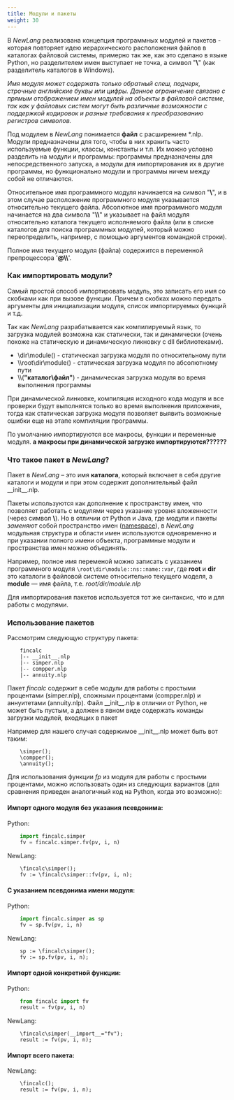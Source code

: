 ```yaml
---
title: Модули и пакеты
weight: 30
---
```


В *NewLang* реализована концепция программных модулей и пакетов - которая повторяет идею иерархического расположения файлов 
в каталогах файловой системы, примерно так же, как это сделано в языке Python, но разделителем имен выступает не точка, 
а символ "**\\**" (как разделитель каталогов в Windows).

*Имя модуля может содержать только обратный слеш, подчерк, строчные английские буквы или цифры.
Данное ограничение связано с прямым отображением имен модулей на объекты в файловой системе,
так как у файловых систем могут быть различные возможности с поддержкой кодировок и разные требования к преобразованию регистров символов.*

Под модулем в *NewLang* понимается **файл** с расширением *.nlp. Модули предназначены для того, чтобы в них хранить часто используемые функции, классы, константы и т.п. 
Их можно условно разделить на модули и программы: программы предназначены для непосредственного запуска, а модули для импортирования их в другие программы, 
но функционально модули и программы ничем между собой не отличаются.

Относительное имя программного модуля начинается на символ "**\\**", и в этом случае расположение программного модуля указывается относительно текущего файла.
Абсолютное имя программного модуля начинается на два символа "**\\\\**" и указывает на файл модуля относительно каталога текущего исполняемого файла 
(или в списке каталогов для поиска программных модулей, который можно переопределить, например, с помощью аргументов командной строки).

Полное имя текущего модуля (файла) содержится в переменной препроцессора '**@\\\\**'.

### Как импортировать модули?

Самый простой способ импортировать модуль, это записать его имя со скобками как при вызове функции.
Причем в скобках можно передать аргументы для инициализации модуля, список импортируемых функций и т.д.

Так как *NewLang* разрабатывается как компилируемый язык, то загрузка модулей возможна как статически, так и динамически 
(очень похоже на статическую и динамическую ликновку с dll библиотеками).

- \dir\module() - статическая загрузка модуля по относительному пути
- \\\\root\dir\module() - статическая загрузка модуля по абсолютному пути
- \\\\(**"**каталог\файл**"**) - динамическая загрузка модуля во время выполнения программы

При динамической линковке, компиляция исходного кода модуля и все проверки будут выполнятся только во время выполнения приложения, 
тогда как статическая загрузка модуля позволяет выявить возможные ошибки еще на этапе компиляции программы.

По умолчанию импортируются все макросы, функции и переменные модуля.
**а макросы при динамической загрузке импортируются??????**


### Что такое пакет в *NewLang*?

Пакет в *NewLang* – это имя **каталога**, который включает в себя другие каталоги и модули и при этом содержит дополнительный файл \_\_init\_\_.nlp. 

Пакеты используются как дополнение к пространству имен, что позволяет работать с модулями через указание уровня вложенности (через символ **\\**).
Но в отличии от Python и Java, где модули и пакеты *заменяют* собой пространство имен ([namespace](/ru/docs/syntax/namespace/)), 
в *NewLang* модульная структура и области имен используются одновременно и при указании полного имени объекта, 
программные модули и пространства имен можно объединять. 

Например, полное имя переменой можно записать с указанием программного модуля `\root\dir\module::ns::name::var`, 
где **root** и **dir** это каталоги в файловой системе относительно текущего моделя, а **module** — имя файла, т.е. *root/dir/module.nlp*

Для импортирования пакетов используется тот же синтаксис, что и для работы с модулями.


### Использование пакетов

Рассмотрим следующую структуру пакета:

```
    fincalc
    |-- __init__.nlp
    |-- simper.nlp
    |-- compper.nlp
    |-- annuity.nlp
```

Пакет *fincalc* содержит в себе модули для работы с простыми процентами (simper.nlp), сложными процентами (compper.nlp) и аннуитетами (annuity.nlp).
Файл \_\_init\_\_.nlp в отличии от Python, не может быть пустым, а должен в явном виде содержать команды загрузки модулей, входящих в пакет

Например для нашего случая содержимое \_\_init\_\_.nlp может быть вот таким:

```
    \simper();
    \compper();
    \annuity();
```

Для использования функции *fp* из модуля для работы с простыми процентами, можно использовать один из следующих вариантов 
(для сравнения приведен аналогичный код на Python, когда это возможно):

#### Импорт одного модуля без указания псевдонима:

Python:
```python
    import fincalc.simper
    fv = fincalc.simper.fv(pv, i, n)
```

NewLang:
```
    \fincalc\simper();
    fv := \fincalc\simper::fv(pv, i, n);
```

#### С указанием псевдонима имени модуля:

Python:
```python
    import fincalc.simper as sp
    fv = sp.fv(pv, i, n)
```

NewLang:
```
    sp := \fincalc\simper();
    fv := sp.fv(pv, i, n);
```

#### Импорт одной конкретной функции:

Python:
```python
    from fincalc import fv
    result = fv(pv, i, n)
```

NewLang:
```
    \fincalc\simper(__import__="fv");
    result := fv(pv, i, n);
```

#### Импорт всего пакета:

NewLang:
```
    \fincalc();
    result := fv(pv, i, n);
```


